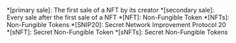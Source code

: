 *[primary sale]: The first sale of a NFT by its creator
*[secondary sale]: Every sale after the first sale of a NFT
*[NFT]: Non-Fungible Token
*[NFTs]: Non-Fungible Tokens
*[SNIP20]: Secret Network Improvement Protocol 20
*[sNFT]: Secret Non-Fungible Token
*[sNFTs]: Secret Non-Fungible Tokens
